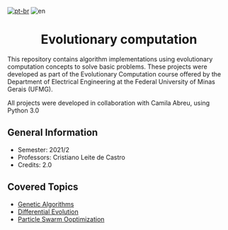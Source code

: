[![pt-br](https://img.shields.io/badge/lang-pt--br-green?style=flat-square)](https://github.com/Roberta-Pereira/computacao-evolucionaria/blob/master/README-pt-br.md)
![en](https://img.shields.io/badge/lang-en-red?style=flat-square)

<h1 align="center"> Evolutionary computation </h1> 

This repository contains algorithm implementations using evolutionary computation concepts to solve basic problems. These projects were developed as part of the Evolutionary Computation course offered by the Department of Electrical Engineering at the Federal University of Minas Gerais (UFMG).

All projects were developed in collaboration with Camila Abreu, using Python 3.0

<h2> General Information </h2>

- Semester: 2021/2
- Professors: Cristiano Leite de Castro
- Credits: 2.0

<h2> Covered Topics </h2>

- [Genetic Algorithms](https://github.com/Roberta-Pereira/computacao-evolucionaria/tree/main/algoritmo-evolucinario)
- [Differential Evolution](https://github.com/Roberta-Pereira/computacao-evolucionaria/tree/main/evolucao-diferencial)
- [Particle Swarm Ooptimization](https://github.com/Roberta-Pereira/computacao-evolucionaria/tree/main/enxame-de-particulas)


